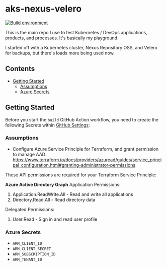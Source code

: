 <!-- omit in toc -->
# aks-nexus-velero

[![Build environment](https://github.com/adamrushuk/aks-nexus-velero/workflows/build/badge.svg)](https://github.com/adamrushuk/aks-nexus-velero/actions?query=workflow%3A%22build)

This is the main repo I use to test Kubernetes /  DevOps applications, products, and processes. It's basically my playground.

I started off with a Kubernetes cluster, Nexus Repository OSS, and Velero  for backups, but there's loads more being used now.

<!-- omit in toc -->
## Contents

- [Getting Started](#getting-started)
  - [Assumptions](#assumptions)
  - [Azure Secrets](#azure-secrets)

## Getting Started

Before you start the `build` GitHub Action workflow, you need to create the following Secrets within
[GitHub Settings](https://help.github.com/en/actions/configuring-and-managing-workflows/creating-and-storing-encrypted-secrets):

### Assumptions

<!-- TODO -->

- Configure Azure Service Principle for Terraform, and grant permission to manage AAD:
https://www.terraform.io/docs/providers/azuread/guides/service_principal_configuration.html#granting-administrator-permissions

These API permissions are required for your Terraform Service Principle:

**Azure Active Directory Graph**
Application Permissions:

1. Application.ReadWrite.All - Read and write all applications
1. Directory.Read.All - Read directory data

Delegated Permissions:

1. User.Read - Sign in and read user profile

### Azure Secrets

<!-- TODO -->

- `ARM_CLIENT_ID`
- `ARM_CLIENT_SECRET`
- `ARM_SUBSCRIPTION_ID`
- `ARM_TENANT_ID`
